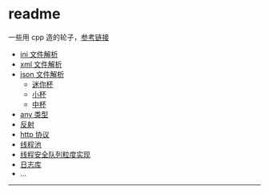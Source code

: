 # readme

一些用 cpp 造的轮子，[参考链接](https://github.com/ACking-you/MyUtil/)

* [ini 文件解析](./ini_parser/README.md)
* [xml 文件解析](./xm_parser/README.md)
* [json 文件解析](json_parser/)
    * [迷你杯](./json_parser/mini_json_parser/README.md) 
    * [小杯](./json_parser/json_parser/README.md) 
    * [中杯](./json_parser/json_library/README.md) 
* [any 类型](./any_lite/README.md)
* [反射](./aop/README.md)
* [http 协议](./http_parser/README.md)
* [线程池](./thread_pool/README.md)
* [线程安全队列粒度实现](./threadsafe_queue/README.md)
* [日志库](./my_logger/README.md)
* ...

---
